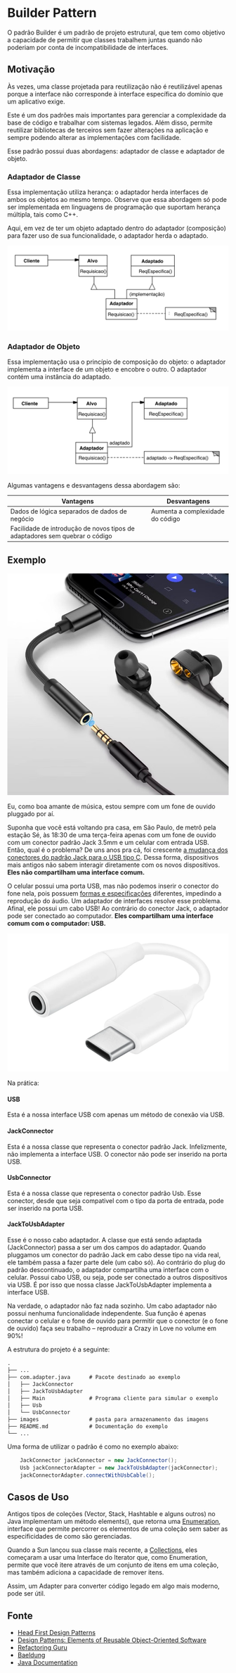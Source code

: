 # Builder Pattern
O padrão Builder é um padrão de projeto estrutural,
que tem como objetivo a capacidade de permitir que classes
trabalhem juntas quando não poderiam por conta de
incompatibilidade de interfaces.

## Motivação
Às vezes, uma classe projetada para reutilização não 
é reutilizável apenas porque a interface não corresponde 
à interface específica do domínio que um aplicativo exige.

Este é um dos padrões mais importantes para gerenciar 
a complexidade da base de código e trabalhar com sistemas
legados. Além disso, permite reutilizar bibliotecas de 
terceiros sem fazer alterações na aplicação e sempre 
podendo alterar as implementações com facilidade.

Esse padrão possui duas abordagens: adaptador de classe e
adaptador de objeto.

### Adaptador de Classe
Essa implementação utiliza herança: o adaptador herda
interfaces de ambos os objetos ao mesmo tempo. Observe que
essa abordagem só pode ser implementada em linguagens de
programação que suportam herança múltipla, tais como C++.

Aqui, em vez de ter um objeto adaptado dentro do adaptador
(composição) para fazer uso de sua funcionalidade, o
adaptador herda o adaptado.

![class-adapter.png](images%2Fclass-adapter.png)

### Adaptador de Objeto
Essa implementação usa o princípio de composição do objeto:
o adaptador implementa a interface de um objeto e encobre
o outro. O adaptador contém uma instância do adaptado.

![obj-adaptor.png](images%2Fobj-adaptor.png)

Algumas vantagens e desvantagens dessa abordagem são:

| Vantagens                                                                   | Desvantagens                     |
|-----------------------------------------------------------------------------|----------------------------------|
| Dados de lógica separados de dados de negócio                               | Aumenta a complexidade do código |
| Facilidade de introdução de novos tipos de adaptadores sem quebrar o código |                                  |                                                                            |                                  |

## Exemplo

![jack-to-usbc.png](images%2Fjack-to-usbc.png)

Eu, como boa amante de música, estou sempre com um fone de ouvido pluggado por aí.

Suponha que você está voltando pra casa, em São Paulo, de metrô pela estação Sé, às 18:30 de uma terça-feira apenas
com um fone de ouvido com um conector padrão Jack 3.5mm e um celular com entrada USB. Então, qual é o problema?
De uns anos pra cá, foi crescente [a mudança dos conectores do padrão Jack para o USB tipo C](https://www.theverge.com/2016/8/17/12519936/intel-usb-type-c-headphone-jack-replacement-idf-2016).
Dessa forma, dispositivos mais antigos não sabem interagir diretamente com os novos dispositivos. 
**Eles não compartilham uma interface comum.**

O celular possui uma porta USB, mas não podemos inserir o conector do fone nela, pois possuem [formas e especificações](https://www.usb.org/sites/default/files/USB%20Type-C%20Spec%20R2.0%20-%20August%202019.pdf)
diferentes, impedindo a reprodução do áudio.
Um adaptador de interfaces resolve esse problema. Afinal, ele possui um cabo USB! Ao contrário do conector Jack,
o adaptador pode ser conectado ao computador. 
**Eles compartilham uma interface comum com o computador: USB.**

![adapter.png](images%2Fadapter.png)

Na prática:

#### USB
Esta é a nossa interface USB com apenas um método de conexão via USB.

#### JackConnector
Esta é a nossa classe que representa o conector padrão Jack. Infelizmente, não
implementa a interface USB. O conector não pode ser inserido na porta USB.

#### UsbConnector
Esta é a nossa classe que representa o conector padrão Usb. Esse conector, desde que seja compativel com
o tipo da porta de entrada, pode ser inserido na porta USB.

#### JackToUsbAdapter
Esse é o nosso cabo adaptador. A classe que está sendo adaptada (JackConnector) passa a ser um dos campos do adaptador.
Quando pluggamos um conector do padrão Jack em cabo desse tipo na vida real, ele também passa a fazer parte dele
(um cabo só). Ao contrário do plug do padrão descontinuado, o adaptador compartilha uma interface com o celular.
Possui cabo USB, ou seja, pode ser conectado a outros dispositivos via USB. É por isso que nossa classe 
JackToUsbAdapter implementa a interface USB. 

Na verdade, o adaptador não faz nada sozinho. Um cabo adaptador não possui nenhuma funcionalidade independente.
Sua função é apenas conectar o celular e o fone de ouvido para permitir que o conector (e o fone de ouvido)
faça seu trabalho – reproduzir a Crazy in Love no volume em 90%!

A estrutura do projeto é a seguinte:
```
.
├── ...
├── com.adapter.java      # Pacote destinado ao exemplo
│   ├── JackConnector       
│   ├── JackToUsbAdapter             
│   ├── Main              # Programa cliente para simular o exemplo
│   ├── Usb              
│   └── UsbConnector           
├── images                # pasta para armazenamento das imagens
├── README.md             # Documentação do exemplo
└── ...

```

Uma forma de utilizar o padrão é como no exemplo abaixo:

``` java
    JackConnector jackConnector = new JackConnector();
    Usb jackConnectorAdapter = new JackToUsbAdapter(jackConnector);
    jackConnectorAdapter.connectWithUsbCable();
```

## Casos de Uso

Antigos tipos de coleções (Vector, Stack, Hashtable e
alguns outros) no Java implementam um método elements(),
que retorna uma [Enumeration](https://docs.oracle.com/javase/8/docs/api/java/util/Enumeration.html), interface que permite 
percorrer os elementos de uma coleção sem saber as
especificidades de como são gerenciadas.

Quando a Sun lançou sua classe mais recente, 
a [Collections](https://docs.oracle.com/javase/8/docs/technotes/guides/collections/overview.html), eles começaram a usar uma Interface do 
Iterator que, como Enumeration, permite que você itere 
através de um conjunto de itens em uma coleção, mas 
também adiciona a capacidade de remover itens.

Assim, um Adapter para converter código legado em algo 
mais moderno, pode ser útil.

## Fonte
- [Head First Design Patterns](https://www.amazon.com.br/Cabe%C3%A7a-Padr%C3%B5es-Projetos-Eric-Freeman/dp/8576081741)
- [Design Patterns: Elements of Reusable Object-Oriented Software](https://www.amazon.com/Design-Patterns-Object-Oriented-Addison-Wesley-Professional-ebook/dp/B000SEIBB8)
- [Refactoring Guru](https://refactoring.guru/design-patterns/adapter)
- [Baeldung](https://www.baeldung.com/java-adapter-pattern)
- [Java Documentation](https://docs.oracle.com/en/java/)